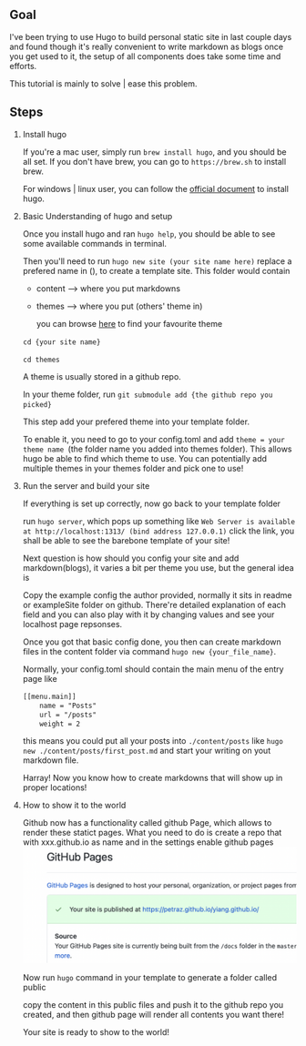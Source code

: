 ## Goal
I've been trying to use Hugo to build personal static site in last couple days and found though it's really convenient to write markdown as blogs once you get used to it, the setup of all components does take some time and efforts.

This tutorial is mainly to solve | ease this problem.

## Steps

1. Install hugo

    If you're a mac user, simply run `brew install hugo`, and you should be all set. If you don't have brew, you can go to `https://brew.sh` to install brew.

    For windows | linux user, you can follow the [official document](https://gohugo.io/getting-started/installing/) to install hugo.

2. Basic Understanding of hugo and setup

    Once you install hugo and ran `hugo help`, you should be able to see some available commands in terminal.

    Then you'll need to run `hugo new site (your site name here)` replace a prefered name in (), to create a template site. This folder would contain 
    
    - content --> where you put markdowns
    - themes --> where you put (others' theme in)
        
        you can browse [here](https://themes.gohugo.io) to find your favourite theme

    `cd {your site name}`

    `cd themes`

    A theme is usually stored in a github repo.

    In your theme folder, run `git submodule add {the github repo you picked}`

    This step add your prefered theme into your template folder.

    To enable it, you need to go to your config.toml and add `theme = your theme name `(the folder name you added into themes folder). This allows hugo be able to find which theme to use. You can potentially add multiple themes in your themes folder and pick one to use!

3. Run the server and build your site
    
    If everything is set up correctly, now go back to your template folder

    run `hugo server`, which pops up something like 
    `Web Server is available at http://localhost:1313/ (bind address 127.0.0.1)`
    click the link, you shall be able to see the barebone template of your site!

    Next question is how should you config your site and add markdown(blogs),
    it varies a bit per theme you use, but the general idea is 

    Copy the example config the author provided, normally it sits in readme or exampleSite folder on github. There're detailed explanation of each field and you can also play with it by changing values and see your localhost page repsonses.

    Once you got that basic config done, you then can create markdown files in the content folder via command `hugo new {your_file_name}`.
    
    Normally, your config.toml should contain the main menu of the entry page like 
    ```
    [[menu.main]]
        name = "Posts"
        url = "/posts"
        weight = 2
    ```
    this means you could put all your posts into `./content/posts`
    like `hugo new ./content/posts/first_post.md` and start your writing on yout markdown file.

    Harray! Now you know how to create markdowns that will show up in proper locations!

4. How to show it to the world

    Github now has a functionality called github Page, which allows to render these statict pages. What you need to do is create a repo that with xxx.github.io as name and in the settings enable github pages
    ![image](./imgs/github_pages.png)

    Now run `hugo` command in your template to generate a folder called public

    copy the content in this public files and push it to the github repo you created, and then github page will render all contents you want there!

    Your site is ready to show to the world!
